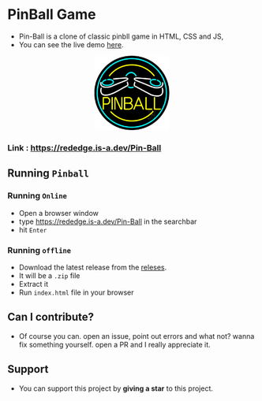 # PinBall Game
- Pin-Ball is a clone of classic pinbll game in HTML, CSS and JS,
- You can see the live demo [here](https://rededge.is-a.dev/Pin-Ball).

<p align="center">
<img src="logo.png" height="30%" width="30%">
</p>

### Link : https://rededge.is-a.dev/Pin-Ball

## Running `Pinball`
### Running `Online`
- Open a browser window
- type https://rededge.is-a.dev/Pin-Ball in the searchbar
- hit `Enter`

### Running `offline`
- Download the latest release from the [releses](https://github.com/RedEdge967/Pin-Ball/releases).
- It will be a `.zip` file
- Extract it
- Run `index.html` file in your browser

## Can I contribute?
- Of course you can. open an issue, point out errors and what not? wanna fix something yourself. open a PR and I really appreciate it.

## Support
- You can support this project by **giving a star** to this project.
